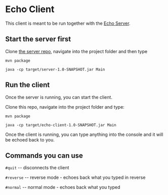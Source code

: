# Echo Client 

This client is meant to be run together with the [Echo Server](https://github.com/RabeaGleissner/java-echo-server).

## Start the server first

Clone [the server repo](https://github.com/RabeaGleissner/java-echo-server), navigate into the project folder and then type

`mvn package`

`java -cp target/server-1.0-SNAPSHOT.jar Main`

## Run the client

Once the server is running, you can start the client.

Clone this repo, navigate into the project folder and type:

`mvn package`

`java -cp target/echo-client-1.0-SNAPSHOT.jar Main`

Once the client is running, you can type anything into the console and it will be echoed back to you.

## Commands you can use

`#quit` -- disconnects the client

`#reverse` -- reverse mode - echoes back what you typed in reverse

`#normal` -- normal mode - echoes back what you typed
